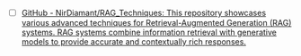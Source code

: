 
- [ ] [GitHub - NirDiamant/RAG\_Techniques: This repository showcases various advanced techniques for Retrieval-Augmented Generation (RAG) systems. RAG systems combine information retrieval with generative models to provide accurate and contextually rich responses.](https://github.com/NirDiamant/RAG_Techniques)